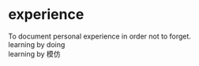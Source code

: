 # experience
To document personal experience in order not to forget.\
learning by doing\
learning by 模仿
